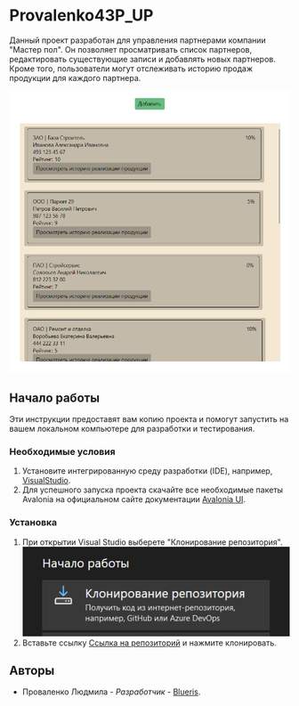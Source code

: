 # Provalenko43P_UP

Данный проект разработан для управления партнерами компании "Мастер пол". Он 
позволяет просматривать список партнеров, редактировать существующие записи и
добавлять новых партнеров. Кроме того, пользователи могут отслеживать историю 
продаж продукции для каждого партнера.

![Главная страница приложения](image.png)

## Начало работы

Эти инструкции предоставят вам копию проекта и помогут запустить на вашем локальном компьютере для разработки и тестирования.


### Необходимые условия

1. Установите интегрированную среду разработки (IDE), например, [VisualStudio](https://visualstudio.microsoft.com/ru/).
2. Для успешного запуска проекта скачайте все необходимые пакеты Avalonia на официальном сайте документации [Avalonia UI](https://docs.avaloniaui.net/docs/get-started/install).

### Установка

1. При открытии Visual Studio выберете "Клонирование репозитория".
![Клонирование](image-1.png)
2. Вставьте ссылку [Ссылка на репозиторий](https://github.com/Blueriss/Provalenko43P_UP.git) и нажмите клонировать.


## Авторы

* Проваленко Людмила - *Разработчик* - [Blueris](https://github.com/Blueriss).
